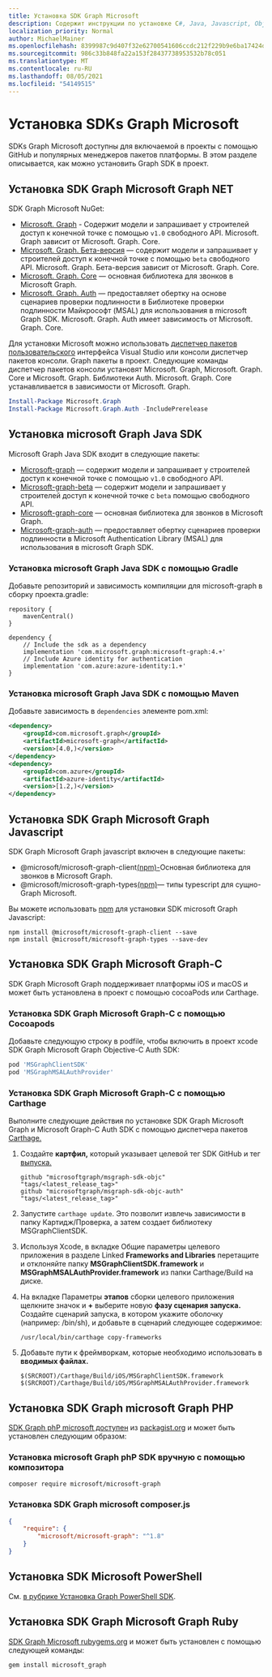 ```yaml
---
title: Установка SDK Graph Microsoft
description: Содержит инструкции по установке C#, Java, Javascript, Objective-C, PHP и Ruby Microsoft Graph SDKs.
localization_priority: Normal
author: MichaelMainer
ms.openlocfilehash: 8399987c9d407f32e62700541606ccdc212f229b9e6ba17424d96668f759867d
ms.sourcegitcommit: 986c33b848fa22a153f28437738953532b78c051
ms.translationtype: MT
ms.contentlocale: ru-RU
ms.lasthandoff: 08/05/2021
ms.locfileid: "54149515"
---
```

# <a name="install-the-microsoft-graph-sdks"></a>Установка SDKs Graph Microsoft

SDKs Graph Microsoft доступны для включаемой в проекты с помощью GitHub и популярных менеджеров пакетов платформы. В этом разделе описывается, как можно установить Graph SDK в проект.

## <a name="install-the-microsoft-graph-net-sdk"></a>Установка SDK Graph Microsoft Graph NET

SDK Graph Microsoft NuGet:

- [Microsoft. Graph](https://github.com/microsoftgraph/msgraph-sdk-dotnet) - Содержит модели и запрашивает у строителей доступ к конечной точке с помощью `v1.0` свободного API. Microsoft. Graph зависит от Microsoft. Graph. Core.
- [Microsoft. Graph. Бета-версия](https://github.com/microsoftgraph/msgraph-beta-sdk-dotnet) — содержит модели и запрашивает у строителей доступ к конечной точке с помощью `beta` свободного API. Microsoft. Graph. Бета-версия зависит от Microsoft. Graph. Core.
- [Microsoft. Graph. Core](https://github.com/microsoftgraph/msgraph-sdk-dotnet) — основная библиотека для звонков в Microsoft Graph.
- [Microsoft. Graph. Auth](https://github.com/microsoftgraph/msgraph-sdk-dotnet-auth) — предоставляет обертку на основе сценариев проверки подлинности в Библиотеке проверки подлинности Майкрософт (MSAL) для использования в microsoft Graph SDK. Microsoft. Graph. Auth имеет зависимость от Microsoft. Graph. Core.

Для установки Microsoft можно использовать [диспетчер пакетов пользовательского](/nuget/quickstart/install-and-use-a-package-in-visual-studio) интерфейса Visual Studio или консоли диспетчер пакетов консоли. Graph пакеты в проект. Следующие команды диспетчер пакетов консоли установят Microsoft. Graph, Microsoft. Graph. Core и Microsoft. Graph. Библиотеки Auth. Microsoft. Graph. Core устанавливается в зависимости от Microsoft. Graph.

```PowerShell
Install-Package Microsoft.Graph
Install-Package Microsoft.Graph.Auth -IncludePrerelease
```

## <a name="install-the-microsoft-graph-java-sdk"></a>Установка microsoft Graph Java SDK

Microsoft Graph Java SDK входит в следующие пакеты:

- [Microsoft-graph](https://github.com/microsoftgraph/msgraph-sdk-java) — содержит модели и запрашивает у строителей доступ к конечной точке с помощью `v1.0` свободного API.
- [Microsoft-graph-beta](https://github.com/microsoftgraph/msgraph-beta-sdk-java) — содержит модели и запрашивает у строителей доступ к конечной точке с `beta` помощью свободного API.
- [Microsoft-graph-core](https://github.com/microsoftgraph/msgraph-sdk-java-core) — основная библиотека для звонков в Microsoft Graph.
- [Microsoft-graph-auth](https://github.com/microsoftgraph/msgraph-sdk-java-auth) — предоставляет обертку сценариев проверки подлинности в Microsoft Authentication Library (MSAL) для использования в microsoft Graph SDK.

### <a name="install-the-microsoft-graph-java-sdk-via-gradle"></a>Установка microsoft Graph Java SDK с помощью Gradle

Добавьте репозиторий и зависимость компиляции для microsoft-graph в сборку проекта.gradle:

```Gradle
repository {
    mavenCentral()
}

dependency {
    // Include the sdk as a dependency
    implementation 'com.microsoft.graph:microsoft-graph:4.+'
    // Include Azure identity for authentication
    implementation 'com.azure:azure-identity:1.+'
}
```

### <a name="install-the-microsoft-graph-java-sdk-via-maven"></a>Установка microsoft Graph Java SDK с помощью Maven

Добавьте зависимость в `dependencies` элементе pom.xml:

```xml
<dependency>
    <groupId>com.microsoft.graph</groupId>
    <artifactId>microsoft-graph</artifactId>
    <version>[4.0,)</version>
</dependency>
<dependency>
    <groupId>com.azure</groupId>
    <artifactId>azure-identity</artifactId>
    <version>[1.2,)</version>
</dependency>
```

## <a name="install-the-microsoft-graph-javascript-sdk"></a>Установка SDK Graph Microsoft Graph Javascript

SDK Graph Microsoft Graph javascript включен в следующие пакеты:

- @microsoft/microsoft-graph-client[(npm)-](https://www.npmjs.com/package/@microsoft/microsoft-graph-client)Основная библиотека для звонков в Microsoft Graph.
- @microsoft/microsoft-graph-types[(npm)](https://www.npmjs.com/package/@microsoft/microsoft-graph-types)— типы typescript для сущно-Graph Microsoft.

Вы можете использовать [npm](https://www.npmjs.com) для установки SDK microsoft Graph Javascript:

```Shell
npm install @microsoft/microsoft-graph-client --save
npm install @microsoft/microsoft-graph-types --save-dev
```

## <a name="install-the-microsoft-graph-objective-c-sdk"></a>Установка SDK Graph Microsoft Graph-C

SDK Graph Microsoft Graph поддерживает платформы iOS и macOS и может быть установлена в проект с помощью cocoaPods или Carthage.

### <a name="install-the-microsoft-graph-objective-c-sdk-using-cocoapods"></a>Установка SDK Graph Microsoft Graph-C с помощью Cocoapods

Добавьте следующую строку в podfile, чтобы включить в проект xcode SDK Graph Microsoft Graph Objective-C Auth SDK:

```ruby
pod 'MSGraphClientSDK'
pod 'MSGraphMSALAuthProvider'
```

### <a name="install-the-microsoft-graph-objective-c-sdk-using-carthage"></a>Установка SDK Graph Microsoft Graph-C с помощью Carthage

Выполните следующие действия по установке SDK Graph Microsoft Graph и Microsoft Graph-C Auth SDK с помощью диспетчера пакетов [Carthage.](https://github.com/Carthage/Carthage)

1. Создайте **картфил,** который указывает целевой тег SDK GitHub и тег [выпуска.](https://github.com/microsoftgraph/msgraph-sdk-objc/releases)

    ```text
    github "microsoftgraph/msgraph-sdk-objc" "tags/<latest_release_tag>"
    github "microsoftgraph/msgraph-sdk-objc-auth" "tags/<latest_release_tag>"
    ```

1. Запустите `carthage update`. Это позволит извлечь зависимости в папку Картидж/Проверка, а затем создает библиотеку MSGraphClientSDK.

1. Используя Xcode, в вкладке  Общие параметры целевого приложения в разделе Linked **Frameworks and Libraries** перетащите и отклоняйте папку **MSGraphClientSDK.framework** и **MSGraphMSALAuthProvider.framework** из папки Carthage/Build на диске.

1. На вкладке Параметры **этапов** сборки целевого приложения щелкните значок и **+** выберите новую **фазу сценария запуска.** Создайте сценарий запуска, в котором укажите оболочку (например: /bin/sh), и добавьте в сценарий следующее содержимое:

    ```Shell
    /usr/local/bin/carthage copy-frameworks
    ```

1. Добавьте пути к фреймворкам, которые необходимо использовать в **вводимых файлах.**

    ```Shell
    $(SRCROOT)/Carthage/Build/iOS/MSGraphClientSDK.framework
    $(SRCROOT)/Carthage/Build/iOS/MSGraphMSALAuthProvider.framework
    ```

## <a name="install-the-microsoft-graph-php-sdk"></a>Установка SDK Graph microsoft Graph PHP

[SDK Graph phP microsoft доступен](https://github.com/microsoftgraph/msgraph-sdk-php) из [packagist.org](https://packagist.org/packages/microsoft/microsoft-graph) и может быть установлен следующим образом:

### <a name="install-the-microsoft-graph-php-sdk-manually-using-composer"></a>Установка microsoft Graph phP SDK вручную с помощью композитора

```Shell
composer require microsoft/microsoft-graph
```

### <a name="install-the-microsoft-graph-php-sdk-using-composerjson"></a>Установка SDK Graph microsoft composer.js

```json
{
    "require": {
        "microsoft/microsoft-graph": "^1.8"
    }
}
```

## <a name="install-the-microsoft-powershell-sdk"></a>Установка SDK Microsoft PowerShell

См. [в рубрике Установка Graph PowerShell SDK](../powershell/installation.md).

## <a name="install-the-microsoft-graph-ruby-sdk"></a>Установка SDK Graph Microsoft Graph Ruby

[SDK Graph Microsoft rubygems.org](https://github.com/microsoftgraph/msgraph-sdk-ruby) и может [](https://rubygems.org/) быть установлен с помощью следующей команды:

```ruby
gem install microsoft_graph
```
